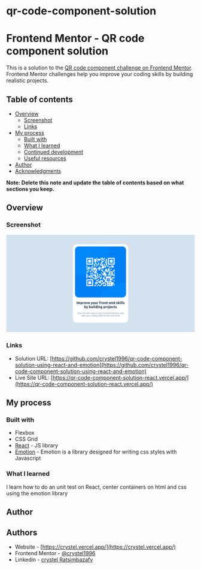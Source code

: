 # qr-code-component-solution

# Frontend Mentor - QR code component solution

This is a solution to the [QR code component challenge on Frontend Mentor](https://www.frontendmentor.io/challenges/qr-code-component-iux_sIO_H). Frontend Mentor challenges help you improve your coding skills by building realistic projects. 

## Table of contents

- [Overview](#overview)
  - [Screenshot](#screenshot)
  - [Links](#links)
- [My process](#my-process)
  - [Built with](#built-with)
  - [What I learned](#what-i-learned)
  - [Continued development](#continued-development)
  - [Useful resources](#useful-resources)
- [Author](#author)
- [Acknowledgments](#acknowledgments)

**Note: Delete this note and update the table of contents based on what sections you keep.**

## Overview

### Screenshot

![](./screenshot.png)

### Links

- Solution URL: [https://github.com/crystel1996/qr-code-component-solution-using-react-and-emotion](https://github.com/crystel1996/qr-code-component-solution-using-react-and-emotion)
- Live Site URL: [https://qr-code-component-solution-react.vercel.app/](https://qr-code-component-solution-react.vercel.app/)

## My process

### Built with

- Flexbox
- CSS Grid
- [React](https://reactjs.org/) - JS library
- [Emotion](https://emotion.sh/docs/introduction) - Emotion is a library designed for writing css styles with Javascript



### What I learned

I learn how to do an unit test on React, center containers on html and css using the emotion library

## Author
## Authors

- Website - [https://crystel.vercel.app/](https://crystel.vercel.app/)
- Frontend Mentor - [@crystel1996](https://www.frontendmentor.io/profile/crystel1996)
- Linkedin - [crystel Ratsimbazafy](https://www.linkedin.com/in/crystel-ratsimbazafy-996a5417a/)
